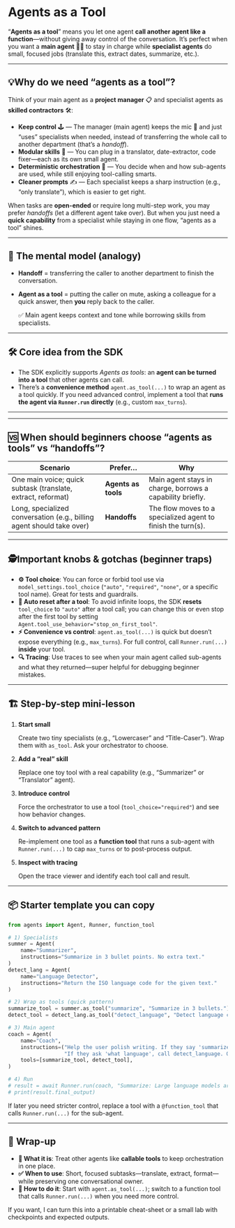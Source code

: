# Agents as a Tool

“**Agents as a tool**” means you let one agent **call another agent like a function**—without giving away control of the conversation. It’s perfect when you want a **main agent** 🧑‍💼 to stay in charge while **specialist agents** do small, focused jobs (translate this, extract dates, summarize, etc.).

---

## 💡Why do we need “agents as a tool”?

Think of your main agent as a **project manager** 📋 and specialist agents as **skilled contractors** 🛠:

- **Keep control** 🕹 — The manager (main agent) keeps the mic 🎤 and just “uses” specialists when needed, instead of transferring the whole call to another department (that’s a *handoff*).
- **Modular skills** 🧩 — You can plug in a translator, date-extractor, code fixer—each as its own small agent.
- **Deterministic orchestration** 🎯 — You decide when and how sub-agents are used, while still enjoying tool-calling smarts.
- **Cleaner prompts** ✍ — Each specialist keeps a sharp instruction (e.g., “only translate”), which is easier to get right.

When tasks are **open-ended** or require long multi-step work, you may prefer *handoffs* (let a different agent take over). But when you just need a **quick capability** from a specialist while staying in one flow, “agents as a tool” shines.

---

## 🧠 The mental model (analogy)

- **Handoff** = transferring the caller to another department to finish the conversation.
- **Agent as a tool** = putting the caller on mute, asking a colleague for a quick answer, then **you** reply back to the caller.
    
    ✅  Main agent keeps context and tone while borrowing skills from specialists.
    

---

## 🛠 Core idea from the SDK

- The SDK explicitly supports *Agents as tools*: an **agent can be turned into a tool** that other agents can call.
- There’s a **convenience method** `agent.as_tool(...)` to wrap an agent as a tool quickly. If you need advanced control, implement a tool that **runs the agent via `Runner.run` directly** (e.g., custom `max_turns`).

---




---

## 🆚 When should beginners choose “agents as tools” vs “handoffs”?

| Scenario | Prefer… | Why |
| --- | --- | --- |
| One main voice; quick subtask (translate, extract, reformat) | **Agents as tools** | Main agent stays in charge, borrows a capability briefly. |
| Long, specialized conversation (e.g., billing agent should take over) | **Handoffs** | The flow moves to a specialized agent to finish the turn(s). |

---

## 🕵Important knobs & gotchas (beginner traps)

- **⚙ Tool choice**: You can force or forbid tool use via `model_settings.tool_choice` (`"auto"`, `"required"`, `"none"`, or a specific tool name). Great for tests and guardrails.
- **🔄 Auto reset after a tool**: To avoid infinite loops, the SDK **resets** `tool_choice` to `"auto"` after a tool call; you can change this or even stop after the first tool by setting `Agent.tool_use_behavior="stop_on_first_tool"`.
- **⚡ Convenience vs control**: `agent.as_tool(...)` is quick but doesn’t expose everything (e.g., `max_turns`). For full control, call `Runner.run(...)` **inside** your tool.
- **🔍 Tracing**: Use traces to see when your main agent called sub-agents and what they returned—super helpful for debugging beginner mistakes.

---

## 🏗 Step-by-step mini-lesson

1. **Start small**
    
    Create two tiny specialists (e.g., “Lowercaser” and “Title-Caser”). Wrap them with `as_tool`. Ask your orchestrator to choose.
    
2. **Add a “real” skill**
    
    Replace one toy tool with a real capability (e.g., “Summarizer” or “Translator” agent).
    
3. **Introduce control**
    
    Force the orchestrator to use a tool (`tool_choice="required"`) and see how behavior changes.
    
4. **Switch to advanced pattern**
    
    Re-implement one tool as a **function tool** that runs a sub-agent with `Runner.run(...)` to cap `max_turns` or to post-process output.
    
5. **Inspect with tracing**
    
    Open the trace viewer and identify each tool call and result.
    

---

## 📦 Starter template you can copy

```python
from agents import Agent, Runner, function_tool

# 1) Specialists
summer = Agent(
    name="Summarizer",
    instructions="Summarize in 3 bullet points. No extra text."
)
detect_lang = Agent(
    name="Language Detector",
    instructions="Return the ISO language code for the given text."
)

# 2) Wrap as tools (quick pattern)
summarize_tool = summer.as_tool("summarize", "Summarize in 3 bullets.")
detect_tool = detect_lang.as_tool("detect_language", "Detect language code.")

# 3) Main agent
coach = Agent(
    name="Coach",
    instructions=("Help the user polish writing. If they say 'summarize', call summarize. "
                  "If they ask 'what language', call detect_language. Otherwise, respond normally."),
    tools=[summarize_tool, detect_tool],
)

# 4) Run
# result = await Runner.run(coach, "Summarize: Large language models are...")
# print(result.final_output)

```

If later you need stricter control, replace a tool with a `@function_tool` that calls `Runner.run(...)` for the sub-agent.

---

## 🏁 Wrap-up

- **📌 What it is**: Treat other agents like **callable tools** to keep orchestration in one place.
- **✅ When to use**: Short, focused subtasks—translate, extract, format—while preserving one conversational owner.
- **🔨 How to do it**: Start with `agent.as_tool(...)`; switch to a function tool that calls `Runner.run(...)` when you need more control.

If you want, I can turn this into a printable cheat-sheet or a small lab with checkpoints and expected outputs.